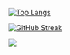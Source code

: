 [![Top Langs](https://github-readme-stats.vercel.app/api/top-langs/?username=Jiggy97&hide_progress=true&theme=javascript)](https://github.com/Jiggy97/github-readme-stats)

[![GitHub Streak](https://github-readme-streak-stats.herokuapp.com/?user=Jiggy97&theme=javascript)](https://git.io/streak-stats)

![](https://github-profile-summary-cards.vercel.app/api/cards/profile-details?username=Jiggy97&theme=javascript)

